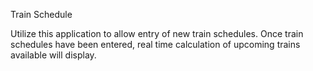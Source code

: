 Train Schedule

Utilize this application to allow entry of new train schedules. Once train schedules have been entered, real time calculation of upcoming trains available will display.